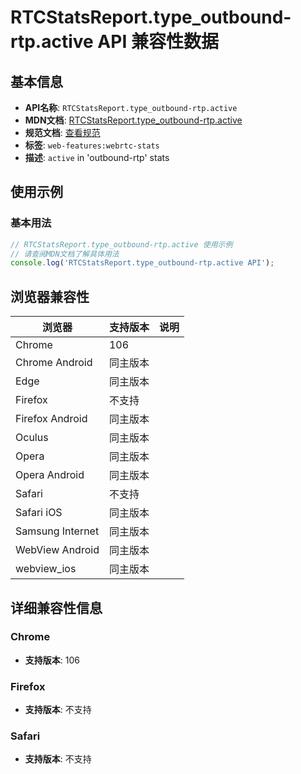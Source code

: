 # RTCStatsReport.type_outbound-rtp.active API 兼容性数据

## 基本信息

- **API名称**: `RTCStatsReport.type_outbound-rtp.active`
- **MDN文档**: [RTCStatsReport.type_outbound-rtp.active](https://developer.mozilla.org/docs/Web/API/RTCOutboundRtpStreamStats/active)
- **规范文档**: [查看规范](https://w3c.github.io/webrtc-stats/#dom-rtcoutboundrtpstreamstats-active)
- **标签**: `web-features:webrtc-stats`
- **描述**: `active` in 'outbound-rtp' stats

## 使用示例

### 基本用法

```javascript
// RTCStatsReport.type_outbound-rtp.active 使用示例
// 请查阅MDN文档了解具体用法
console.log('RTCStatsReport.type_outbound-rtp.active API');
```

## 浏览器兼容性

| 浏览器 | 支持版本 | 说明 |
|--------|----------|------|
| Chrome | 106 |  |
| Chrome Android | 同主版本 |  |
| Edge | 同主版本 |  |
| Firefox | 不支持 |  |
| Firefox Android | 同主版本 |  |
| Oculus | 同主版本 |  |
| Opera | 同主版本 |  |
| Opera Android | 同主版本 |  |
| Safari | 不支持 |  |
| Safari iOS | 同主版本 |  |
| Samsung Internet | 同主版本 |  |
| WebView Android | 同主版本 |  |
| webview_ios | 同主版本 |  |

## 详细兼容性信息

### Chrome

- **支持版本**: 106

### Firefox

- **支持版本**: 不支持

### Safari

- **支持版本**: 不支持

